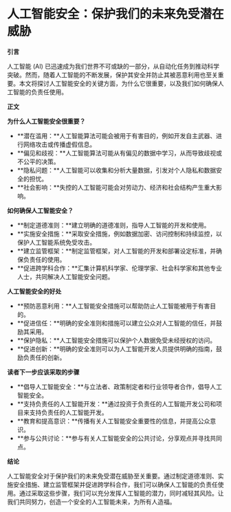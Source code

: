 # 人工智能安全：保护我们的未来免受潜在威胁

**引言**

人工智能 (AI) 已迅速成为我们世界不可或缺的一部分，从自动化任务到推动科学突破。然而，随着人工智能的不断发展，保护其安全并防止其被恶意利用也至关重要。本文将探讨人工智能安全的关键方面，为什么它很重要，以及我们如何确保人工智能的负责任使用。

**正文**

**为什么人工智能安全很重要？**

* **潜在滥用：**人工智能算法可能会被用于有害目的，例如开发自主武器、进行网络攻击或传播虚假信息。
* **偏见和歧视：**人工智能算法可能从有偏见的数据中学习，从而导致歧视或不公平的决策。
* **隐私问题：**人工智能可以收集和分析大量数据，引发对个人隐私和数据安全的担忧。
* **社会影响：**失控的人工智能可能会对劳动力、经济和社会结构产生重大影响。

**如何确保人工智能安全？**

* **制定道德准则：**建立明确的道德准则，指导人工智能的开发和使用。
* **实施安全措施：**采取安全措施，例如数据加密、访问控制和持续监控，以保护人工智能系统免受攻击。
* **建立监管框架：**制定监管框架，对人工智能的开发和部署设定标准，并确保负责任的使用。
* **促进跨学科合作：**汇集计算机科学家、伦理学家、社会科学家和其他专业人士，共同解决人工智能安全问题。

**人工智能安全的好处**

* **预防恶意利用：**人工智能安全措施可以帮助防止人工智能被用于有害目的。
* **促进信任：**明确的安全准则和措施可以建立公众对人工智能的信任，并鼓励其采用。
* **保护隐私：**人工智能安全措施可以保护个人数据免受未经授权的访问。
* **促进创新：**明确的安全准则可以为人工智能开发人员提供明确的指南，鼓励负责任的创新。

**读者下一步应该采取的步骤**

* **倡导人工智能安全：**与立法者、政策制定者和行业领导者合作，倡导人工智能安全。
* **支持负责任的人工智能开发：**通过投资于负责任的人工智能开发公司和项目来支持负责任的人工智能开发。
* **教育和提高意识：**传播有关人工智能安全重要性的信息，并提高公众意识。
* **参与公共讨论：**参与有关人工智能安全的公共讨论，分享观点并寻找共同点。

**结论**

人工智能安全对于保护我们的未来免受潜在威胁至关重要。通过制定道德准则、实施安全措施、建立监管框架并促进跨学科合作，我们可以确保人工智能的负责任使用。通过采取这些步骤，我们可以充分发挥人工智能的潜力，同时减轻其风险。让我们共同努力，创造一个安全的人工智能未来，为所有人造福。
